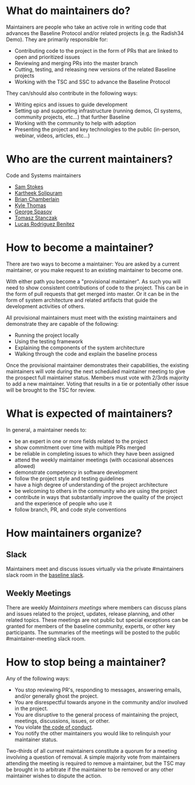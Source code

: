 # What do maintainers do?

Maintainers are people who take an active role in writing code that advances the Baseline Protocol and/or related projects (e.g. the Radish34 Demo). They are primarily responsible for:
 - Contributing code to the project in the form of PRs that are linked to open and prioritized issues 
 - Reviewing and merging PRs into the master branch
 - Cutting, testing, and releasing new versions of the related Baseline projects
 - Working with the TSC and SSC to advance the Baseline Protocol

 They can/should also contribute in the following ways:
 - Writing epics and issues to guide development
 - Setting up and supporting infrastructure (running demos, CI systems, community projects, etc...) that further Baseline
 - Working with the community to help with adoption
 - Presenting the project and key technologies to the public (in-person, webinar, videos, articles, etc...)
 

# Who are the current maintainers?

Code and Systems maintainers
  - [Sam Stokes](https://github.com/bitwiseguy) 
  - [Kartheek Solipuram](https://github.com/skarred14)
  - [Brian Chamberlain](https://github.com/breakpointer)
  - [Kyle Thomas](https://github.com/kthomas)
  - [George Spasov](https://github.com/Perseverance)
  - [Tomasz Stanczak](https://github.com/tkstanczak)
  - [Lucas Rodriguez Benitez](https://github.com/LucasRodriguez)

# How to become a maintainer?

There are two ways to become a maintainer: You are asked by a current maintainer, or you make request to an existing maintainer to become one.

With either path you become a "provisional maintainer". As such you will need to show consistent contributions of code to the project. This can be in the form of pull requests that get merged into master. Or it can be in the form of system architecture and related artifacts that guide the development activities of others. 

All provisional maintainers must meet with the existing maintainers and demonstrate they are capable of the following: 
 - Running the project locally
 - Using the testing framework
 - Explaining the components of the system architecture
 - Walking through the code and explain the baseline process

Once the provisional maintainer demonstrates their capabilities, the existing maintainers will vote during the next scheduled maintainer meeting to give the prospect full maintainer status. Members must vote with 2/3rds majority to add a new maintainer. Voting that results in a tie or potentially other issue will be brought to the TSC for review.

# What is expected of maintainers?

In general, a maintainer needs to:
 - be an expert in one or more fields related to the project
 - show commitment over time with multiple PRs merged
 - be reliable in completing issues to which they have been assigned
 - attend the weekly maintainer meetings (with occasional absences allowed)
 - demonstrate competency in software development
 - follow the project style and testing guidelines
 - have a high degree of understanding of the project architecture
 - be welcoming to others in the community who are using the project
 - contribute in ways that substantially improve the quality of the project and the experience of people who use it
 - follow branch, PR, and code style conventions

# How maintainers organize?

## Slack 
Maintainers meet and discuss issues virtually via the private #maintainers slack room in the [baseline slack](ethereum-baseline.slack.com). 

## Weekly Meetings
There are weekly *Maintainers meetings* where members can discuss plans and issues related to the project, updates, release planning, and other related topics. These meetings are not public but special exceptions can be granted for members of the baseline community, experts, or other key participants. The summaries of the meetings will be posted to the public #maintainer-meeting slack room.

# How to stop being a maintainer?

Any of the following ways: 

 - You stop reviewing PR's, responding to messages, answering emails, and/or generally ghost the project.
 - You are disrespectful towards anyone in the community and/or involved in the project.
 - You are disruptive to the general process of maintaining the project, meetings, discussions, issues, or other. 
 - You violate [the code of conduct](./CODE_OF_CONDUCT.md).
 - You notify the other maintainers you would like to relinquish your maintainer status.
 
Two-thirds of all current maintainers constitute a quorum for a meeting involving a question of removal. A simple majority vote from maintainers attending the meeting is required to remove a maintainer, but the TSC may be brought in to arbitrate if the maintainer to be removed or any other maintainer wishes to dispute the action.
